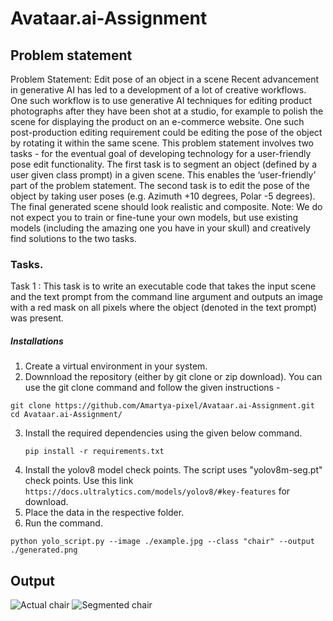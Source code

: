 # Avataar.ai-Assignment
## Problem statement
Problem Statement: Edit pose of an object in a scene
Recent advancement in generative AI has led to a development of a lot of creative workflows. One
such workflow is to use generative AI techniques for editing product photographs after they have
been shot at a studio, for example to polish the scene for displaying the product on an e-commerce
website. One such post-production editing requirement could be editing the pose of the object by
rotating it within the same scene.
This problem statement involves two tasks - for the eventual goal of developing technology for a
user-friendly pose edit functionality. The first task is to segment an object (defined by a user given
class prompt) in a given scene. This enables the ‘user-friendly’ part of the problem statement. The
second task is to edit the pose of the object by taking user poses (e.g. Azimuth +10 degrees, Polar -5
degrees). The final generated scene should look realistic and composite.
Note: We do not expect you to train or fine-tune your own models, but use existing models (including
the amazing one you have in your skull) and creatively find solutions to the two tasks.
### Tasks.
Task 1 : This task is to write an executable code that takes the input scene and the text prompt
from the command line argument and outputs an image with a red mask on all pixels where
the object (denoted in the text prompt) was present.

##### Installations
1. Create a virtual environment in your system.
2. Downnload the repository (either by git clone or zip download). You can use the git clone command and follow the given instructions -
  ```
git clone https://github.com/Amartya-pixel/Avataar.ai-Assignment.git
cd Avataar.ai-Assignment/
```
3. Install the required dependencies using the given below command.
   ```
   pip install -r requirements.txt
   ```
4. Install the yolov8 model check points. The script uses "yolov8m-seg.pt" check points. Use this link ``` https://docs.ultralytics.com/models/yolov8/#key-features``` for download.
5. Place the data in the respective folder.
6. Run the command.
```
python yolo_script.py --image ./example.jpg --class "chair" --output ./generated.png
```

## Output
![Actual chair](https://github.com/Amartya-pixel/Avataar.ai-Assignment/blob/b30964ea771f5c711442273fbaef4324f90410ac/assets/images/chair.jpg)
![Segmented chair](https://github.com/Amartya-pixel/Avataar.ai-Assignment/blob/676eb450b150178bda25966de3456fc1bfee834a/assets/images/reconstructed.jpg)


